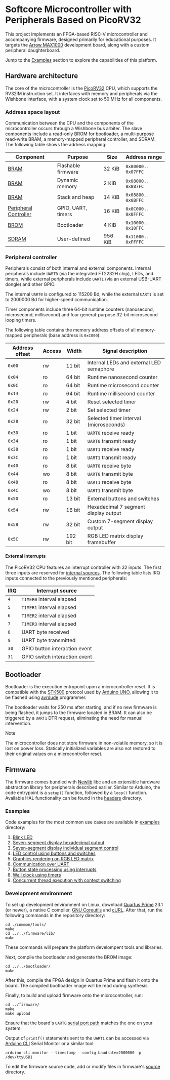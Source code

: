 # Softcore Microcontroller with Peripherals Based on PicoRV32

This project implements an FPGA-based RISC-V microcontroller and accompanying firmware, designed primarily for educational purposes. It targets the [Arrow MAX1000](https://www.arrow.com/en/campaigns/max1000) development board, along with a custom peripheral daughterboard.

Jump to the [Examples](#examples) section to explore the capabilities of this platform.

## Hardware architecture

The core of the microcontroller is the [PicoRV32](https://github.com/YosysHQ/picorv32) CPU, which supports the RV32IM instruction set. It interfaces with memory and peripherals via the Wishbone interface, with a system clock set to 50 MHz for all components.

### Address space layout

Communication between the CPU and the components of the microcontroller occurs through a Wishbone bus arbiter. The slave components include a read-only BROM for bootloader, a multi-purpose read-write BRAM, a memory-mapped peripheral controller, and SDRAM. The following table shows the address mapping:

| Component                                           | Purpose            | Size    | Address range          |
| --------------------------------------------------- | ------------------ | ------- | ---------------------- |
| [BRAM](./FPGA/src/memory_bram.vhd)                  | Flashable firmware | 32 KiB  | `0x00000` .. `0x07FFC` |
| [BRAM](./FPGA/src/memory_bram.vhd)                  | Dynamic memory     | 2 KiB   | `0x08000` .. `0x087FC` |
| [BRAM](./FPGA/src/memory_bram.vhd)                  | Stack and heap     | 14 KiB  | `0x08800` .. `0x0BFFC` |
| [Peripheral Controller](./FPGA/src/peripherals.vhd) | GPIO, UART, timers | 16 KiB  | `0x0C000` .. `0x0FFFC` |
| [BROM](./FPGA/src/memory_brom.vhd)                  | Bootloader         | 4 KiB   | `0x10000` .. `0x10FFC` |
| [SDRAM](./FPGA/ip/sdram.v)                          | User-defined       | 956 KiB | `0x11000` .. `0xFFFFC` |

### Peripheral controller

Peripherals consist of both internal and external components. Internal peripherals include `UART0` (via the integrated FT2232H chip), LEDs, and timers, while external peripherals include `UART1` (via an external USB-UART dongle) and other GPIO.

The internal `UART0` is configured to 115200 Bd, while the external `UART1` is set to 2000000 Bd for higher-speed communication.

Timer components include three 64-bit runtime counters (nanosecond, microsecond, millisecond) and four general-purpose 32-bit microsecond looping timers.

The following table contains the memory address offsets of all memory-mapped peripherals (base address is `0xC000`):

| Address offset | Access | Width   | Signal description                       |
| -------------- | ------ | ------- | ---------------------------------------- |
| `0x00`         | rw     | 11 bit  | Internal LEDs and external LED semaphore |
| `0x04`         | ro     | 64 bit  | Runtime nanosecond counter               |
| `0x0C`         | ro     | 64 bit  | Runtime microsecond counter              |
| `0x14`         | ro     | 64 bit  | Runtime millisecond counter              |
| `0x20`         | rw     | 4 bit   | Reset selected timer                     |
| `0x24`         | rw     | 2 bit   | Set selected timer                       |
| `0x28`         | ro     | 32 bit  | Selected timer interval (microseconds)   |
| `0x30`         | ro     | 1 bit   | `UART0` receive ready                    |
| `0x34`         | ro     | 1 bit   | `UART0` transmit ready                   |
| `0x38`         | ro     | 1 bit   | `UART1` receive ready                    |
| `0x3C`         | ro     | 1 bit   | `UART1` transmit ready                   |
| `0x40`         | ro     | 8 bit   | `UART0` receive byte                     |
| `0x44`         | wo     | 8 bit   | `UART0` transmit byte                    |
| `0x48`         | ro     | 8 bit   | `UART1` receive byte                     |
| `0x4C`         | wo     | 8 bit   | `UART1` transmit byte                    |
| `0x50`         | ro     | 13 bit  | External buttons and switches            |
| `0x54`         | rw     | 16 bit  | Hexadecimal 7 segment display output     |
| `0x58`         | rw     | 32 bit  | Custom 7-segment display output          |
| `0x5C`         | rw     | 192 bit | RGB LED matrix display framebuffer       |

#### External interrupts

The PicoRV32 CPU features an interrupt controller with 32 inputs. The first three inputs are reserved for [internal sources](https://github.com/YosysHQ/picorv32?tab=readme-ov-file#custom-instructions-for-irq-handling). The following table lists IRQ inputs connected to the previously mentioned peripherals:

| IRQ  | Interrupt source              |
| ---- | ----------------------------- |
| `4`  | `TIMER0` interval elapsed     |
| `5`  | `TIMER1` interval elapsed     |
| `6`  | `TIMER2` interval elapsed     |
| `7`  | `TIMER3` interval elapsed     |
| `8`  | UART byte received            |
| `9`  | UART byte transmitted         |
| `30` | GPIO button interaction event |
| `31` | GPIO switch interaction event |

## Bootloader

Bootloader is the execution entrypoint upon a microcontroller reset. It is compatible with the [STK500](https://ww1.microchip.com/downloads/en/DeviceDoc/doc1925.pdf) protocol used by [Arduino UNO](https://docs.arduino.cc/hardware/uno-rev3/), allowing it to be flashed using [avrdude](https://github.com/avrdudes/avrdude) programmer.

The bootloader waits for 250 ms after starting, and if no new firmware is being flashed, it jumps to the firmware located in BRAM. It can also be triggered by a `UART1` DTR request, eliminating the need for manual intervention.

> [!NOTE]
> The microcontroller does not store firmware in non-volatile memory, so it is lost on power loss.
> Statically initialized variables are also not restored to their original values on a microcontroller reset.

## Firmware

The firmware comes bundled with [Newlib](https://sourceware.org/newlib/) libc and an extensible hardware abstraction library for peripherals described earlier. Similar to Arduino, the code entrypoint is a `setup()` function, followed by a `loop()` function. Available HAL functionality can be found in the [headers](./firmware/include/hal/) directory.

### Examples

Code examples for the most common use cases are available in [examples](./firmware/) directory:

1. [Blink LED](./firmware/examples/01_blink_led.c)
2. [Seven-segment display hexadecimal output](./firmware/examples/02_seven_segm_hex.c)
3. [Seven-segment display individual segment control](./firmware/examples/03_seven_segm_custom.c)
4. [LED control using buttons and switches](./firmware/examples/04_buttons_and_switches.c)
5. [Graphics rendering on RGB LED matrix](./firmware/examples/05_rgb_led_matrix.c)
6. [Communication over UART](./firmware/examples/06_uart_send_characters.c)
7. [Button state processing using interrupts](./firmware/examples/07_interrupt_handlers.c)
8. [Wall clock using timers](./firmware/examples/08_timers.c)
9. [Concurrent thread execution with context switching](./firmware/examples/09_concurrent_threads.c)

### Development environment

To set up development environment on Linux, download [Quartus Prime](https://www.intel.com/content/www/us/en/products/details/fpga/development-tools/quartus-prime.html) 23.1 (or newer), a native C compiler, [GNU Coreutils](https://www.gnu.org/s/coreutils/) and [cURL](https://curl.se/). After that, run the following commands in the repository directory:

```shell
cd ./common/tools/
make
cd ../../firmware/lib/
make
```

These commands will prepare the platform develompent tools and libraries.

Next, compile the bootloader and generate the BROM image:

```shell
cd ../../bootloader/
make
```

After this, compile the FPGA design in Quartus Prime and flash it onto the board. The compiled bootloader image will be read during synthesis.

Finally, to build and upload firmware onto the microcontroller, run:

```shell
cd ../firmware/
make
make upload
```

Ensure that the board's `UART0` [serial port path](./firmware/Makefile#L7) matches the one on your system.

Output of `printf()` statements sent to the `UART1` can be accessed via [Arduino CLI](https://www.arduino.cc/pro/software-pro-cli/) Serial Monitor or a similar tool:

```shell
arduino-cli monitor --timestamp --config baudrate=2000000 -p /dev/ttyUSB1
```

To edit the firmware source code, add or modify files in firmware's [source](./firmware/src/) directory.
